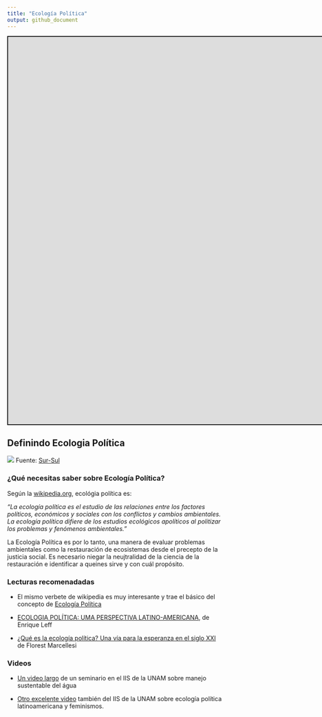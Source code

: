 ```yaml
---
title: "Ecología Política"
output: github_document
---
```


<script src="/rmarkdown-libs/fitvids/fitvids.min.js"></script>
<div class="shareagain" style="min-width:300px;margin:1em auto;" data-exeternal="1">
<iframe src="https://ecoaplic.org/slides_aulas/restor_unam/01_ecol_politca.html#1" width="1600" height="900" style="border:2px solid currentColor;" loading="lazy" allowfullscreen></iframe>
<script>fitvids('.shareagain', {players: 'iframe'});</script>
</div>

## Definindo Ecologia Política

![](https://1.bp.blogspot.com/-mbFye_F8Upg/YQvGzPFEZOI/AAAAAAAA7c8/xdARNkeCaMI8zlBp_VQ-uaIXEklXZyHnQCLcBGAsYHQ/s320/ecolpol.jpg)
Fuente: [Sur-Sul](https://www.sul-sur.com/2021/08/notas-esquematicas-sobre-ecologia.html)

### ¿Qué necesitas saber sobre **Ecología Política**?

Según la [wikipedia.org](https://es.wikipedia.org/wiki/Ecolog%C3%ADa_pol%C3%ADtica), ecológia política es:

*“La ecología política es el estudio de las relaciones entre los factores políticos, económicos y sociales con los conflictos y cambios ambientales. La ecología política difiere de los estudios ecológicos apolíticos al politizar los problemas y fenómenos ambientales.”*

La Ecología Política es por lo tanto, una manera de evaluar problemas ambientales como la restauración de ecosistemas desde el precepto de la justicia social. Es necesario niegar la neujtralidad de la ciencia de la restauración e identificar a queines sirve y con cuál propósito.

### Lecturas recomenadadas

- El mismo verbete de wikipedia es muy interesante y trae el básico del concepto de [Ecología Política](https://es.wikipedia.org/wiki/Ecolog%C3%ADa_pol%C3%ADtica)

- [ECOLOGIA POLÍTICA: UMA PERSPECTIVA LATINO-AMERICANA](http://dx.doi.org/10.5380/dma.v35i0.44381), de Enrique Leff

- [¿Qué es la ecología política? Una vía para la esperanza en el siglo XXI](https://we.riseup.net/assets/568565/ecopol.pdf) de Florest Marcellesi

### Videos

- [Un video largo](https://youtu.be/w4JF1pEdr5w) de un seminario en el IIS de la UNAM sobre manejo sustentable del água

- [Otro excelente video](https://youtu.be/uHia9YkVi1Q) también del IIS de la UNAM sobre ecología política latinoamericana y feminismos.
